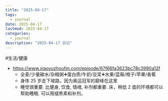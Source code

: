 ```yaml
---
title: "2025-04-17"
tags:
  - journal
date: 2025-04-17
lastmod: 2025-04-17
categories:
  - journal
description: "2025-04-17 日记"
---
```


#生活/健康

- https://www.xiaoyuzhoufm.com/episode/67f66fa3623bc78c3990a12f
    - 全麦/少量碳水/杂粮粥➕蛋白质/牛奶/豆浆➕水果/蓝莓/橙子/苹果/香蕉
    - 身体 25 岁走下坡路，因为奥运冠军的巅峰在这里
    - 睡觉很重要. 比健身, 饮食, 情绪, 补剂都重要. 床，稍低 2 度的环境都可以帮助睡眠. 可以用褪黑素和补剂。
